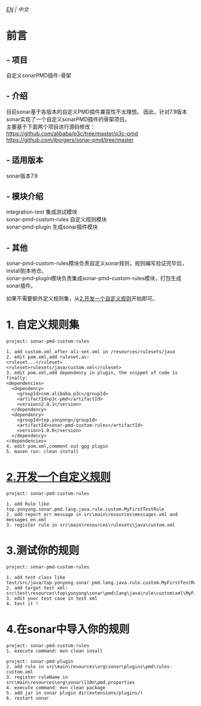 *_[EN](https://github.com/yonyong/sonar-java-custom-plugin/blob/master/README_EN.md) | 中文_*
# 前言
## - 项目
自定义sonarPMD插件-骨架
## - 介绍
目前sonar基于各版本的自定义PMD插件兼容性不太理想。
因此，针对7.9版本sonar实现了一个自定义sonarPMD插件的骨架项目。  
主要基于下面两个项目进行源码修改：  
https://github.com/alibaba/p3c/tree/master/p3c-pmd  
https://github.com/jborgers/sonar-pmd/tree/master
## - 适用版本
sonar版本7.9
## - 模块介绍
integration-test 集成测试模块  
sonar-pmd-custom-rules 自定义规则模块  
sonar-pmd-plugin 生成sonar插件模块
## - 其他
sonar-pmd-custom-rules模块负责自定义sonar规则，规则编写验证完毕后，install到本地仓。  
sonar-pmd-plugin模块负责集成sonar-pmd-custom-rules模块，打包生成sonar插件。

如果不需要额外定义规则集，从[2.开发一个自定义规则](#idname)开始即可。
# 1. 自定义规则集
```$xslt
project: sonar-pmd-custom-rules

1. add custom.xml after ali-set.xml in /resources/rulesets/java
2. edit pom.xml,add ruleset,as: 
<ruleset...</ruleset>
<ruleset>rulesets/java/custom.xml</ruleset>
3. edit pom.xml,add dependency in plugin, the snippet of code is finally:
<dependencies>
  <dependency>
    <groupId>com.alibaba.p3c</groupId>
    <artifactId>p3c-pmd</artifactId>
    <version>2.0.1</version>
  </dependency>
  <dependency>
    <groupId>top.yonyong</groupId>
    <artifactId>sonar-pmd-custom-rules</artifactId>
    <version>1.0.0</version>
  </dependency>
</dependencies>
4. edit pom.xml,comment out gpg plugin
5. maven run: clean install
```
# <a href="#idname">2.开发一个自定义规则</a>

```$xslt
project: sonar-pmd-custom-rules

1. add Rule like top.yonyong.sonar.pmd.lang.java.rule.custom.MyFirstTestRule
2. add report err message in src\main\resources\messages.xml and messages_en.xml
3. register rule in src\main\resources\rulesets\java\custom.xml
```
# 3.测试你的规则

```$xslt
project: sonar-pmd-custom-rules

1. add test class like test/src/java/top.yonyong.sonar.pmd.lang.java.rule.custom.MyFirstTestRuleTest
2. add target test xml: src\test\resources\top\yonyong\sonar\pmd\lang\java\rule\custom\xml\MyFirstTestRule.xml
3. edit your test case in test xml
4. test it ! 
```
# 4.在sonar中导入你的规则

```$xslt
project: sonar-pmd-custom-rules
1. execute command: mvn clean insall

project: sonar-pmd-plugin
2. add rule in src\main\resources\org\sonar\plugins\pmd\rules-custom.xml
3. register ruleName in src\main\resources\org\sonar\l10n\pmd.properties
4. execute command: mvn clean package
5. add jar in sonar plugin dir(extensions/plugins/)
6. restart sonar
```